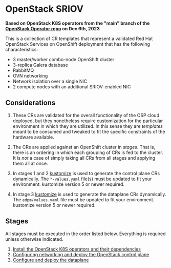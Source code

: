 # OpenStack SRIOV

**Based on OpenStack K8S operators from the "main" branch of the [OpenStack Operator repo](https://github.com/openstack-k8s-operators/openstack-operator/tree/12c57baeca4ae33dd30a7707d330eb094309b4cd) on Dec 6th, 2023**

This is a collection of CR templates that represent a validated Red Hat OpenStack Services on OpenShift deployment that has the following characteristics:

- 3 master/worker combo-node OpenShift cluster
- 3-replica Galera database
- RabbitMQ
- OVN networking
- Network isolation over a single NIC
- 2 compute nodes with an additional SRIOV-enabled NIC

## Considerations

1. These CRs are validated for the overall functionality of the OSP cloud deployed, but they nonetheless require customization for the particular environment in which they are utilized.  In this sense they are _templates_ meant to be consumed and tweaked to fit the specific constraints of the hardware available.

2. The CRs are applied against an OpenShift cluster in _stages_.  That is, there is an ordering in which each grouping of CRs is fed to the cluster.  It is _not_ a case of simply taking all CRs from all stages and applying them all at once.

3. In stages 1 and 2 [kustomize](https://kustomize.io/) is used to generate the control plane CRs dynamically. The `*-values.yaml` file(s) must be updated to fit your environment. kustomize version 5 or newer required.

4. In stage 3 [kustomize](https://kustomize.io/) is used to generate the dataplane CRs dynamically. The `edpm/values.yaml` file must be updated to fit your environment. kustomize version 5 or newer required.

## Stages

All stages must be executed in the order listed below. Everything is required unless otherwise indicated.

1. [Install the OpenStack K8S operators and their dependencies](../../../common/)
2. [Configuring networking and deploy the OpenStack control plane](control-plane.md)
3. [Configure and deploy the dataplane](dataplane.md)
